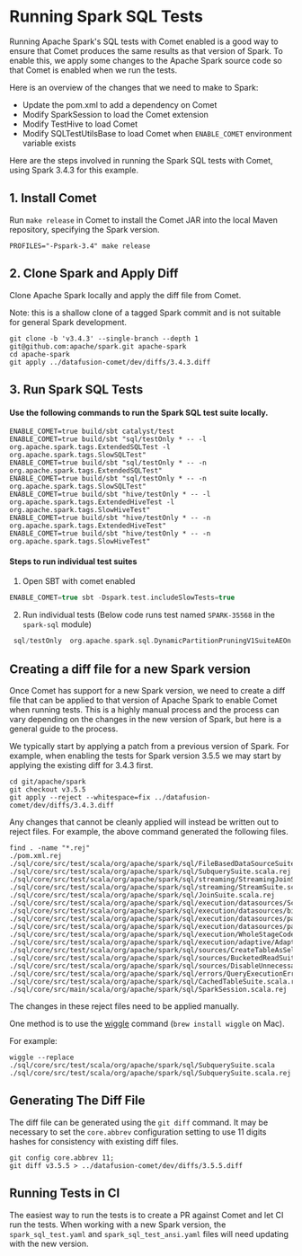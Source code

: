 <!--
Licensed to the Apache Software Foundation (ASF) under one
or more contributor license agreements.  See the NOTICE file
distributed with this work for additional information
regarding copyright ownership.  The ASF licenses this file
to you under the Apache License, Version 2.0 (the
"License"); you may not use this file except in compliance
with the License.  You may obtain a copy of the License at

  http://www.apache.org/licenses/LICENSE-2.0

Unless required by applicable law or agreed to in writing,
software distributed under the License is distributed on an
"AS IS" BASIS, WITHOUT WARRANTIES OR CONDITIONS OF ANY
KIND, either express or implied.  See the License for the
specific language governing permissions and limitations
under the License.
-->

# Running Spark SQL Tests

Running Apache Spark's SQL tests with Comet enabled is a good way to ensure that Comet produces the same
results as that version of Spark. To enable this, we apply some changes to the Apache Spark source code so that
Comet is enabled when we run the tests.

Here is an overview of the changes that we need to make to Spark:

- Update the pom.xml to add a dependency on Comet
- Modify SparkSession to load the Comet extension
- Modify TestHive to load Comet
- Modify SQLTestUtilsBase to load Comet when `ENABLE_COMET` environment variable exists

Here are the steps involved in running the Spark SQL tests with Comet, using Spark 3.4.3 for this example.

## 1. Install Comet

Run `make release` in Comet to install the Comet JAR into the local Maven repository, specifying the Spark version.

```shell
PROFILES="-Pspark-3.4" make release
```

## 2. Clone Spark and Apply Diff

Clone Apache Spark locally and apply the diff file from Comet.

Note: this is a shallow clone of a tagged Spark commit and is not suitable for general Spark development.

```shell
git clone -b 'v3.4.3' --single-branch --depth 1 git@github.com:apache/spark.git apache-spark
cd apache-spark
git apply ../datafusion-comet/dev/diffs/3.4.3.diff
```

## 3. Run Spark SQL Tests

#### Use the following commands to run the Spark SQL test suite locally.

```shell
ENABLE_COMET=true build/sbt catalyst/test
ENABLE_COMET=true build/sbt "sql/testOnly * -- -l org.apache.spark.tags.ExtendedSQLTest -l org.apache.spark.tags.SlowSQLTest"
ENABLE_COMET=true build/sbt "sql/testOnly * -- -n org.apache.spark.tags.ExtendedSQLTest"
ENABLE_COMET=true build/sbt "sql/testOnly * -- -n org.apache.spark.tags.SlowSQLTest"
ENABLE_COMET=true build/sbt "hive/testOnly * -- -l org.apache.spark.tags.ExtendedHiveTest -l org.apache.spark.tags.SlowHiveTest"
ENABLE_COMET=true build/sbt "hive/testOnly * -- -n org.apache.spark.tags.ExtendedHiveTest"
ENABLE_COMET=true build/sbt "hive/testOnly * -- -n org.apache.spark.tags.SlowHiveTest"
```
#### Steps to run individual test suites
1. Open SBT with comet enabled
```sbt
ENABLE_COMET=true sbt -Dspark.test.includeSlowTests=true 
```
2. Run individual tests (Below code runs test named `SPARK-35568` in the `spark-sql` module)
```sbt
 sql/testOnly  org.apache.spark.sql.DynamicPartitionPruningV1SuiteAEOn -- -z "SPARK-35568"
```

## Creating a diff file for a new Spark version

Once Comet has support for a new Spark version, we need to create a diff file that can be applied to that version
of Apache Spark to enable Comet when running tests. This is a highly manual process and the process can
vary depending on the changes in the new version of Spark, but here is a general guide to the process.

We typically start by applying a patch from a previous version of Spark. For example, when enabling the tests
for Spark version 3.5.5 we may start by applying the existing diff for 3.4.3 first.

```shell
cd git/apache/spark
git checkout v3.5.5
git apply --reject --whitespace=fix ../datafusion-comet/dev/diffs/3.4.3.diff
```

Any changes that cannot be cleanly applied will instead be written out to reject files. For example, the above
command generated the following files.

```shell
find . -name "*.rej"
./pom.xml.rej
./sql/core/src/test/scala/org/apache/spark/sql/FileBasedDataSourceSuite.scala.rej
./sql/core/src/test/scala/org/apache/spark/sql/SubquerySuite.scala.rej
./sql/core/src/test/scala/org/apache/spark/sql/streaming/StreamingJoinSuite.scala.rej
./sql/core/src/test/scala/org/apache/spark/sql/streaming/StreamSuite.scala.rej
./sql/core/src/test/scala/org/apache/spark/sql/JoinSuite.scala.rej
./sql/core/src/test/scala/org/apache/spark/sql/execution/datasources/SchemaPruningSuite.scala.rej
./sql/core/src/test/scala/org/apache/spark/sql/execution/datasources/binaryfile/BinaryFileFormatSuite.scala.rej
./sql/core/src/test/scala/org/apache/spark/sql/execution/datasources/parquet/ParquetRebaseDatetimeSuite.scala.rej
./sql/core/src/test/scala/org/apache/spark/sql/execution/datasources/parquet/ParquetSchemaSuite.scala.rej
./sql/core/src/test/scala/org/apache/spark/sql/execution/WholeStageCodegenSuite.scala.rej
./sql/core/src/test/scala/org/apache/spark/sql/execution/adaptive/AdaptiveQueryExecSuite.scala.rej
./sql/core/src/test/scala/org/apache/spark/sql/sources/CreateTableAsSelectSuite.scala.rej
./sql/core/src/test/scala/org/apache/spark/sql/sources/BucketedReadSuite.scala.rej
./sql/core/src/test/scala/org/apache/spark/sql/sources/DisableUnnecessaryBucketedScanSuite.scala.rej
./sql/core/src/test/scala/org/apache/spark/sql/errors/QueryExecutionErrorsSuite.scala.rej
./sql/core/src/test/scala/org/apache/spark/sql/CachedTableSuite.scala.rej
./sql/core/src/main/scala/org/apache/spark/sql/SparkSession.scala.rej
```

The changes in these reject files need to be applied manually.

One method is to use the [wiggle](https://github.com/neilbrown/wiggle) command (`brew install wiggle` on Mac).

For example:

```shell
wiggle --replace ./sql/core/src/test/scala/org/apache/spark/sql/SubquerySuite.scala ./sql/core/src/test/scala/org/apache/spark/sql/SubquerySuite.scala.rej
```

## Generating The Diff File

The diff file can be generated using the `git diff` command. It may be necessary to set the `core.abbrev`
configuration setting to use 11 digits hashes for consistency with existing diff files.

```shell
git config core.abbrev 11;
git diff v3.5.5 > ../datafusion-comet/dev/diffs/3.5.5.diff
```

## Running Tests in CI

The easiest way to run the tests is to create a PR against Comet and let CI run the tests. When working with a
new Spark version, the `spark_sql_test.yaml` and `spark_sql_test_ansi.yaml` files will need updating with the
new version.
